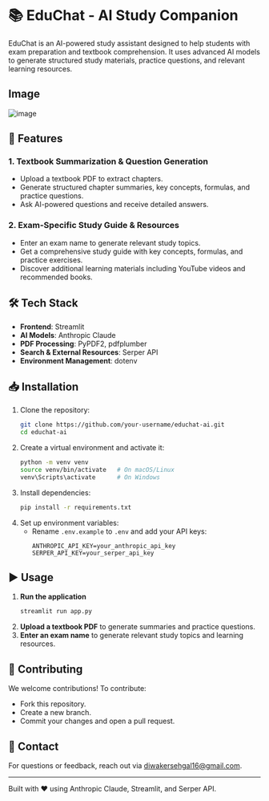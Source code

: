 # 📚 EduChat - AI Study Companion

EduChat is an AI-powered study assistant designed to help students with exam preparation and textbook comprehension. It uses advanced AI models to generate structured study materials, practice questions, and relevant learning resources.

## Image

![image](https://github.com/user-attachments/assets/4abfd36d-7eba-47f6-b5f3-df0ce022bfbe)

## 🚀 Features

### 1. **Textbook Summarization & Question Generation**
- Upload a textbook PDF to extract chapters.
- Generate structured chapter summaries, key concepts, formulas, and practice questions.
- Ask AI-powered questions and receive detailed answers.

### 2. **Exam-Specific Study Guide & Resources**
- Enter an exam name to generate relevant study topics.
- Get a comprehensive study guide with key concepts, formulas, and practice exercises.
- Discover additional learning materials including YouTube videos and recommended books.

## 🛠️ Tech Stack
- **Frontend**: Streamlit
- **AI Models**: Anthropic Claude
- **PDF Processing**: PyPDF2, pdfplumber
- **Search & External Resources**: Serper API
- **Environment Management**: dotenv

## 📥 Installation

1. Clone the repository:
   ```bash
   git clone https://github.com/your-username/educhat-ai.git
   cd educhat-ai
   ```
2. Create a virtual environment and activate it:
   ```bash
   python -m venv venv
   source venv/bin/activate   # On macOS/Linux
   venv\Scripts\activate      # On Windows
   ```
3. Install dependencies:
   ```bash
   pip install -r requirements.txt
   ```
4. Set up environment variables:
   - Rename `.env.example` to `.env` and add your API keys:
     ```plaintext
     ANTHROPIC_API_KEY=your_anthropic_api_key
     SERPER_API_KEY=your_serper_api_key
     ```

## ▶️ Usage

1. **Run the application**
   ```bash
   streamlit run app.py
   ```
2. **Upload a textbook PDF** to generate summaries and practice questions.
3. **Enter an exam name** to generate relevant study topics and learning resources.

## 📌 Contributing
We welcome contributions! To contribute:
- Fork this repository.
- Create a new branch.
- Commit your changes and open a pull request.

## 📧 Contact
For questions or feedback, reach out via diwakersehgal16@gmail.com.

---
Built with ❤️ using Anthropic Claude, Streamlit, and Serper API.

